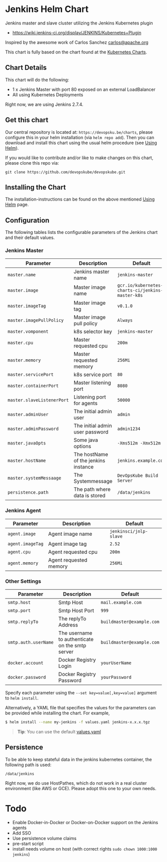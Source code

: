 # Jenkins Helm Chart

Jenkins master and slave cluster utilizing the Jenkins Kubernetes plugin

* https://wiki.jenkins-ci.org/display/JENKINS/Kubernetes+Plugin

Inspired by the awesome work of Carlos Sanchez <carlos@apache.org>

This chart is fully based on the chart found at the [Kubernetes Charts](https://github.com/kubernetes/charts/tree/master/stable/jenkins).

## Chart Details

This chart will do the following:

* 1 x Jenkins Master with port 80 exposed on an external LoadBalancer
* All using Kubernetes Deployments

Right now, we are using Jenkins 2.7.4.

## Get this chart

Our central repository is located at: `https://devopsku.be/charts`, please configure this in your helm installation (via `helm repo add`). Then you can download and install this chart using the usual helm procedure (see [Using Helm](https://github.com/kubernetes/helm/blob/master/docs/using_helm.md)).

If you would like to contribute and/or like to make changes on this chart, please clone this repo via:

`git clone https://github.com/devopskube/devopskube.git`

## Installing the Chart

The installation-instructions can be found on the above mentioned [Using Helm](https://github.com/kubernetes/helm/blob/master/docs/using_helm.md) page.

## Configuration

The following tables lists the configurable parameters of the Jenkins chart and their default values.

### Jenkins Master

|       Parameter       |           Description            |                         Default                          |
|-----------------------|----------------------------------|----------------------------------------------------------|
|`master.name`| Jenkins master name | `jenkins-master` |
|`master.image`| Master image name  | `gcr.io/kubernetes-charts-ci/jenkins-master-k8s` |
|`master.imageTag`| Master image tag | `v0.1.0` |
|`master.imagePullPolicy`| Master image pull policy | `Always` |
|`master.vomponent`| k8s selector key  | `jenkins-master` |
|`master.cpu`| Master requested cpu | `200m` |
|`master.memory`| Master requested memory | `256Mi` |
|`master.servicePort`| k8s service port | `80` |
|`master.containerPort`| Master listening port | `8080` |
|`master.slaveListenerPort`|  Listening port for agents | `50000` |
|`master.adminUser`| The initial admin user | `admin` |
|`master.adminPassword`| The initial admin user password | `admin1234` |
|`master.javaOpts`| Some java options | `-Xms512m -Xmx512m` |
|`master.hostName`| The hostName of the jenkins instance | `jenkins.example.com` |
|`master.systemMessaage`| The Systemmessage | `DevOpsKube Build Server` |
|`persistence.path`| The path where data is stored | `/data/jenkins` |

### Jenkins Agent

|       Parameter       |           Description            |                         Default                          |
|-----------------------|----------------------------------|----------------------------------------------------------|
|`agent.image`| Agent image name | `jenkinsci/jnlp-slave` |
|`agent.imageTag`| Agent image tag | `2.52` |
|`agent.cpu`| Agent requested cpu | `200m` |
|`agent.memory`| Agent requested memory | `256Mi` |

### Other Settings

|       Parameter       |           Description            |                         Default                          |
|-----------------------|----------------------------------|----------------------------------------------------------|
|`smtp.host`| Smtp Host | `mail.example.com` |
|`smtp.port`| Smtp Host Port | `999` |
|`smtp.replyTo`| The replyTo Address | `buildmaster@example.com` |
|`smtp.auth.userName`| The username to authenticate on the smtp server | `buildmaster@example.com` |
|`docker.account`| Docker Registry Login | `yourUserName` |
|`docker.password`| Docker Registry Password | `yourPassword` |

Specify each parameter using the `--set key=value[,key=value]` argument to `helm install`.

Alternatively, a YAML file that specifies the values for the parameters can be provided while installing the chart. For example,

```bash
$ helm install --name my-jenkins -f values.yaml jenkins-x.x.x.tgz
```

> **Tip**: You can use the default [values.yaml](https://github.com/devopskube/devopskube/blob/master/charts/jenkins/values.yaml)

## Persistence

To be able to keep stateful data in the jenkins kubernetes container, the following path is used:

```
/data/jenkins
```

Right now, we do use HostPathes, which do not work in a real cluster environment (like AWS or GCE). Please adopt this one to your own needs.

# Todo

* Enable Docker-in-Docker or Docker-on-Docker support on the Jenkins agents
* Add SSO
* Use persistence volume claims
* pre-start script
* install needs volume on host (with correct rights `sudo chown 1000:1000 jenkins`)
